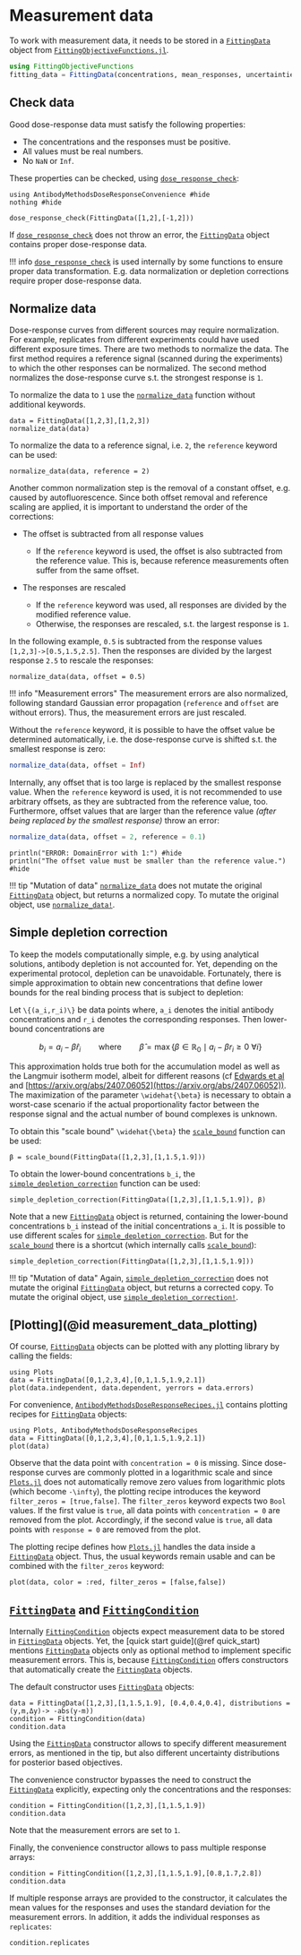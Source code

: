 # Measurement data

To work with measurement data, it needs to be stored in a [`FittingData`](https://antibodypackages.github.io/FittingObjectiveFunctions-documentation/API/#FittingObjectiveFunctions.FittingData) object from [`FittingObjectiveFunctions.jl`](https://antibodypackages.github.io/FittingObjectiveFunctions-documentation/).

```julia
using FittingObjectiveFunctions
fitting_data = FittingData(concentrations, mean_responses, uncertainties)
```

## Check data

Good dose-response data must satisfy the following properties:

* The concentrations and the responses must be positive.
* All values must be real numbers.
* No `NaN` or `Inf`.

These properties can be checked, using [`dose_response_check`](@ref):

```@example MeasurementData
using AntibodyMethodsDoseResponseConvenience #hide
nothing #hide
```
```@repl MeasurementData
dose_response_check(FittingData([1,2],[-1,2]))
```

If [`dose_response_check`](@ref) does not throw an error, the [`FittingData`](https://antibodypackages.github.io/FittingObjectiveFunctions-documentation/API/#FittingObjectiveFunctions.FittingData) object contains proper dose-response data.

!!! info
	[`dose_response_check`](@ref) is used internally by some functions to ensure proper data transformation. E.g. data normalization or depletion corrections require proper dose-response data.

## Normalize data

Dose-response curves from different sources may require normalization. For example, replicates from different experiments could have used different exposure times. There are two methods to normalize the data. The first method requires a reference signal (scanned during the experiments) to which the other responses can be normalized. The second method normalizes the dose-response curve s.t. the strongest response is `1`.

To normalize the data to `1` use the [`normalize_data`](@ref) function without additional keywords.

```@example MeasurementData
data = FittingData([1,2,3],[1,2,3])
normalize_data(data)
```

To normalize the data to a reference signal, i.e. `2`, the `reference` keyword can be used:

```@example MeasurementData
normalize_data(data, reference = 2)
```

Another common normalization step is the removal of a constant offset, e.g. caused by autofluorescence. Since both offset removal and reference scaling are applied, it is important to understand the order of the corrections:

* The offset is subtracted from all response values
    + If the `reference` keyword is used, the offset is also subtracted from the reference value. This is, because reference measurements often suffer from the same offset.

* The responses are rescaled	
    + If the `reference` keyword was used, all responses are divided by the modified reference value.
    + Otherwise, the responses are rescaled, s.t. the largest response is `1`.

In the following example, `0.5` is subtracted from the response values `[1,2,3]->[0.5,1.5,2.5]`. Then the responses are divided by the largest response `2.5` to rescale the responses:
```@example MeasurementData
normalize_data(data, offset = 0.5)
```

!!! info "Measurement errors"
	The measurement errors are also normalized, following standard Gaussian error propagation (`reference` and `offset` are without errors). Thus, the measurement errors are just rescaled.

Without the `reference` keyword, it is possible to have the offset value be determined automatically, i.e. the dose-response curve is shifted s.t. the smallest response is zero:

```julia
normalize_data(data, offset = Inf)
```

Internally, any offset that is too large is replaced by the smallest response value. When the `reference` keyword is used, it is not recommended to use arbitrary offsets, as they are subtracted from the reference value, too. Furthermore, offset values that are larger than the reference value *(after being replaced by the smallest response)* throw an error:

```julia
normalize_data(data, offset = 2, reference = 0.1)
```
```@example MeasurementData
println("ERROR: DomainError with 1:") #hide
println("The offset value must be smaller than the reference value.") #hide
```

!!! tip "Mutation of data"
	[`normalize_data`](@ref) does not mutate the original [`FittingData`](https://antibodypackages.github.io/FittingObjectiveFunctions-documentation/API/#FittingObjectiveFunctions.FittingData) object, but returns a normalized copy. To mutate the original object, use [`normalize_data!`](@ref).


## Simple depletion correction

To keep the models computationally simple, e.g. by using analytical solutions, antibody depletion is not accounted for. Yet, depending on the experimental protocol, depletion can be unavoidable. Fortunately, there is simple approximation to obtain new concentrations that define lower bounds for the real binding process that is subject to depletion:

Let ``\{(a_i,r_i)\}`` be data points where, ``a_i`` denotes the initial antibody concentrations and ``r_i`` denotes the corresponding responses. Then lower-bound concentrations are 

```math
b_i = a_i - \widehat{\beta} r_i \qquad \text{where} \qquad \widehat{\beta} = \max \{\beta \in \mathbb{R}_0 \mid a_i -\beta r_i \geq 0 \ \forall i\}
```

This approximation holds true both for the accumulation model as well as the Langmuir isotherm model, albeit for different reasons (cf [Edwards et al](https://doi.org/10.1006/abio.1998.2814) and [https://arxiv.org/abs/2407.06052](https://arxiv.org/abs/2407.06052)). The maximization of the parameter ``\widehat{\beta}`` is necessary to obtain a worst-case scenario if the actual proportionality factor between the response signal and the actual number of bound complexes is unknown.


To obtain this "scale bound" ``\widehat{\beta}`` the [`scale_bound`](@ref) function can be used:

```@example MeasurementData
β = scale_bound(FittingData([1,2,3],[1,1.5,1.9]))
```

To obtain the lower-bound concentrations ``b_i``, the [`simple_depletion_correction`](@ref) function can be used:

```@example MeasurementData
simple_depletion_correction(FittingData([1,2,3],[1,1.5,1.9]), β)
```

Note that a new [`FittingData`](https://antibodypackages.github.io/FittingObjectiveFunctions-documentation/API/#FittingObjectiveFunctions.FittingData) object is returned, containing the lower-bound concentrations `b_i` instead of the initial concentrations `a_i`. It is possible to use different scales for [`simple_depletion_correction`](@ref). But for the [`scale_bound`](@ref) there is a shortcut (which internally calls [`scale_bound`](@ref)):

```@example MeasurementData
simple_depletion_correction(FittingData([1,2,3],[1,1.5,1.9]))
```

!!! tip "Mutation of data"
	Again, [`simple_depletion_correction`](@ref) does not mutate the original [`FittingData`](https://antibodypackages.github.io/FittingObjectiveFunctions-documentation/API/#FittingObjectiveFunctions.FittingData) object, but returns a corrected copy. To mutate the original object, use [`simple_depletion_correction!`](@ref).

## [Plotting](@id measurement_data_plotting)

Of course, [`FittingData`](https://antibodypackages.github.io/FittingObjectiveFunctions-documentation/API/#FittingObjectiveFunctions.FittingData) objects can be plotted with any plotting library by calling the fields:

```@example MeasurementData
using Plots
data = FittingData([0,1,2,3,4],[0,1,1.5,1.9,2.1])
plot(data.independent, data.dependent, yerrors = data.errors)
```

For convenience, [`AntibodyMethodsDoseResponseRecipes.jl`](https://github.com/AntibodyPackages/AntibodyMethodsDoseResponseRecipes.jl) contains plotting recipes for [`FittingData`](https://antibodypackages.github.io/FittingObjectiveFunctions-documentation/API/#FittingObjectiveFunctions.FittingData) objects:

```@example MeasurementData
using Plots, AntibodyMethodsDoseResponseRecipes
data = FittingData([0,1,2,3,4],[0,1,1.5,1.9,2.1])
plot(data)
```

Observe that the data point with `concentration = 0` is missing. Since dose-response curves are commonly plotted in a logarithmic scale and since [`Plots.jl`](https://docs.juliaplots.org/stable/) does not automatically remove zero values from logarithmic plots (which become ``-\infty``), the plotting recipe introduces the keyword `filter_zeros = [true,false]`. The `filter_zeros` keyword expects two `Bool` values. If the first value is `true`, all data points with `concentration = 0` are removed from the plot. Accordingly, if the second value is `true`, all data points with `response = 0` are removed from the plot.


The plotting recipe defines how [`Plots.jl`](https://docs.juliaplots.org/stable/) handles the data inside a [`FittingData`](https://antibodypackages.github.io/FittingObjectiveFunctions-documentation/API/#FittingObjectiveFunctions.FittingData) object. Thus, the usual keywords remain usable and can be combined with the `filter_zeros` keyword:
```@example MeasurementData
plot(data, color = :red, filter_zeros = [false,false])
```

## [`FittingData`](https://antibodypackages.github.io/FittingObjectiveFunctions-documentation/API/#FittingObjectiveFunctions.FittingData) and [`FittingCondition`](@ref)

Internally [`FittingCondition`](@ref) objects expect measurement data to be stored in [`FittingData`](https://antibodypackages.github.io/FittingObjectiveFunctions-documentation/API/#FittingObjectiveFunctions.FittingData) objects. Yet, the [quick start guide](@ref quick_start) mentions [`FittingData`](https://antibodypackages.github.io/FittingObjectiveFunctions-documentation/API/#FittingObjectiveFunctions.FittingData) objects only as optional method to implement specific measurement errors. This is, because [`FittingCondition`](@ref) offers constructors that automatically create the [`FittingData`](https://antibodypackages.github.io/FittingObjectiveFunctions-documentation/API/#FittingObjectiveFunctions.FittingData) objects.

The default constructor uses [`FittingData`](https://antibodypackages.github.io/FittingObjectiveFunctions-documentation/API/#FittingObjectiveFunctions.FittingData) objects:

```@example MeasurementData
data = FittingData([1,2,3],[1,1.5,1.9], [0.4,0.4,0.4], distributions = (y,m,Δy)-> -abs(y-m))
condition = FittingCondition(data)
condition.data 
```

Using the [`FittingData`](https://antibodypackages.github.io/FittingObjectiveFunctions-documentation/API/#FittingObjectiveFunctions.FittingData) constructor allows to specify different measurement errors, as mentioned in the tip, but also different uncertainty distributions for posterior based objectives.

The convenience constructor bypasses the need to construct the [`FittingData`](https://antibodypackages.github.io/FittingObjectiveFunctions-documentation/API/#FittingObjectiveFunctions.FittingData) explicitly, expecting only the concentrations and the responses:

```@example MeasurementData
condition = FittingCondition([1,2,3],[1,1.5,1.9])
condition.data 
```
Note that the measurement errors are set to `1`.

Finally, the convenience constructor allows to pass multiple response arrays:

```@example MeasurementData
condition = FittingCondition([1,2,3],[1,1.5,1.9],[0.8,1.7,2.8])
condition.data 
```

If multiple response arrays are provided to the constructor, it calculates the mean values for the responses and uses the standard deviation for the measurement errors. In addition, it adds the individual responses as `replicates`:

```@example MeasurementData
condition.replicates 
```